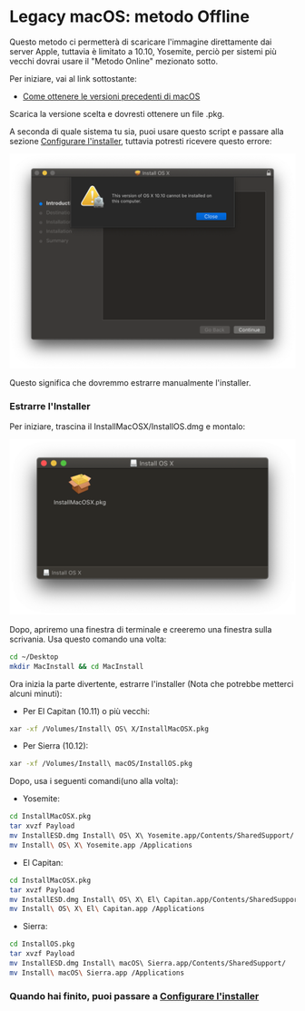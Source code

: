 # Legacy macOS: metodo Offline

Questo metodo ci permetterà di scaricare l'immagine direttamente dai server Apple, tuttavia è limitato a 10.10, Yosemite, perciò per sistemi più vecchi dovrai usare il "Metodo Online" mezionato sotto.

Per iniziare, vai al link sottostante:

* [Come ottenere le versioni precedenti di macOS](https://support.apple.com/it-it/HT211683)

Scarica la versione scelta e dovresti ottenere un file .pkg.

A seconda di quale sistema tu sia, puoi usare questo script e passare alla sezione [Configurare l'installer](./mac-install.md#configurare-l'installer), tuttavia potresti ricevere questo errore:

![](../images/installer-guide/legacy-mac-install-md/unsupported.png)

Questo significa che dovremmo estrarre manualmente l'installer.

### Estrarre l'Installer

Per iniziare, trascina il InstallMacOSX/InstallOS.dmg e montalo:

![](../images/installer-guide/legacy-mac-install-md/mount.png)

Dopo, apriremo una finestra di terminale e creeremo una finestra sulla scrivania. Usa questo comando una volta:

```sh
cd ~/Desktop
mkdir MacInstall && cd MacInstall
```

Ora inizia la parte divertente, estrarre l'installer (Nota che potrebbe metterci alcuni minuti):

* Per El Capitan (10.11) o più vecchi:

```sh
xar -xf /Volumes/Install\ OS\ X/InstallMacOSX.pkg
```

* Per Sierra (10.12):

```sh
xar -xf /Volumes/Install\ macOS/InstallOS.pkg
```

Dopo, usa i seguenti comandi(uno alla volta):

* Yosemite:

```sh
cd InstallMacOSX.pkg
tar xvzf Payload
mv InstallESD.dmg Install\ OS\ X\ Yosemite.app/Contents/SharedSupport/
mv Install\ OS\ X\ Yosemite.app /Applications
```

* El Capitan:

```sh
cd InstallMacOSX.pkg
tar xvzf Payload
mv InstallESD.dmg Install\ OS\ X\ El\ Capitan.app/Contents/SharedSupport/
mv Install\ OS\ X\ El\ Capitan.app /Applications
```

* Sierra:

```sh
cd InstallOS.pkg
tar xvzf Payload
mv InstallESD.dmg Install\ macOS\ Sierra.app/Contents/SharedSupport/
mv Install\ macOS\ Sierra.app /Applications
```

### Quando hai finito, puoi passare a [Configurare l'installer](#configurare-l'installer)
